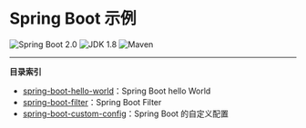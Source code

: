 Spring Boot 示例
=========================

![Spring Boot 2.0](https://img.shields.io/badge/Spring%20Boot-2.0-brightgreen.svg)
![JDK 1.8](https://img.shields.io/badge/JDK-1.8-red.svg)
![Maven](https://img.shields.io/badge/Maven-3.5.0-blue.svg)

---

**目录索引**

- [spring-boot-hello-world](https://github.com/hanhuoer/spring-boot-demo/tree/master/spring-boot-hello-world)：Spring Boot hello World
- [spring-boot-filter](https://github.com/hanhuoer/spring-boot-demo/tree/master/spring-boot-filter)：Spring Boot Filter
- [spring-boot-custom-config](https://github.com/hanhuoer/spring-boot-demo/tree/master/spring-boot-custom-config)：Spring Boot 的自定义配置
